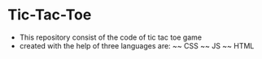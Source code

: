 # Tic-Tac-Toe
- This repository consist of the code of tic tac toe game 
- created with the help of three languages are:
~~ CSS
~~ JS
~~ HTML

